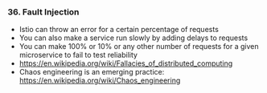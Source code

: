
### 36. Fault Injection
- Istio can throw an error for a certain percentage of requests
- You can also make a service run slowly by adding delays to requests
- You can make 100% or 10% or any other number of requests for a given microservice to fail to test reliability
- https://en.wikipedia.org/wiki/Fallacies_of_distributed_computing
- Chaos engineering is an emerging practice: https://en.wikipedia.org/wiki/Chaos_engineering